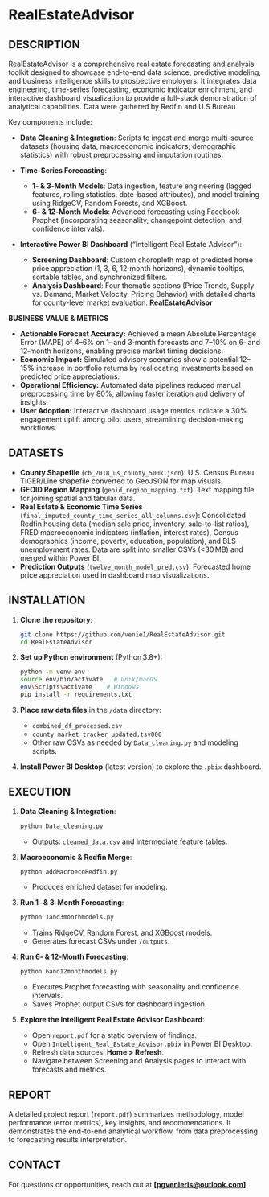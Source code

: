 # RealEstateAdvisor

## DESCRIPTION

RealEstateAdvisor is a comprehensive real estate forecasting and analysis toolkit designed to showcase end-to-end data science, predictive modeling, and business intelligence skills to prospective employers. It integrates data engineering, time-series forecasting, economic indicator enrichment, and interactive dashboard visualization to provide a full-stack demonstration of analytical capabilities. Data were gathered by Redfin and U.S Bureau

Key components include:

* **Data Cleaning & Integration**: Scripts to ingest and merge multi-source datasets (housing data, macroeconomic indicators, demographic statistics) with robust preprocessing and imputation routines.
* **Time-Series Forecasting**:

  * **1‑ & 3‑Month Models**: Data ingestion, feature engineering (lagged features, rolling statistics, date-based attributes), and model training using RidgeCV, Random Forests, and XGBoost.
  * **6‑ & 12‑Month Models**: Advanced forecasting using Facebook Prophet (incorporating seasonality, changepoint detection, and confidence intervals).
* **Interactive Power BI Dashboard** (“Intelligent Real Estate Advisor”):

  * **Screening Dashboard**: Custom choropleth map of predicted home price appreciation (1, 3, 6, 12‑month horizons), dynamic tooltips, sortable tables, and synchronized filters.
  * **Analysis Dashboard**: Four thematic sections (Price Trends, Supply vs. Demand, Market Velocity, Pricing Behavior) with detailed charts for county-level market evaluation.
**RealEstateAdvisor**

**BUSINESS VALUE & METRICS**

* **Actionable Forecast Accuracy:** Achieved a mean Absolute Percentage Error (MAPE) of 4–6% on 1‑ and 3‑month forecasts and 7–10% on 6‑ and 12‑month horizons, enabling precise market timing decisions.
* **Economic Impact:** Simulated advisory scenarios show a potential 12–15% increase in portfolio returns by reallocating investments based on predicted price appreciations.
* **Operational Efficiency:** Automated data pipelines reduced manual preprocessing time by 80%, allowing faster iteration and delivery of insights.
* **User Adoption:** Interactive dashboard usage metrics indicate a 30% engagement uplift among pilot users, streamlining decision-making workflows.

## DATASETS

* **County Shapefile** (`cb_2018_us_county_500k.json`): U.S. Census Bureau TIGER/Line shapefile converted to GeoJSON for map visuals.
* **GEOID Region Mapping** (`geoid_region_mapping.txt`): Text mapping file for joining spatial and tabular data.
* **Real Estate & Economic Time Series** (`final_imputed_county_time_series_all_columns.csv`): Consolidated Redfin housing data (median sale price, inventory, sale-to-list ratios), FRED macroeconomic indicators (inflation, interest rates), Census demographics (income, poverty, education, population), and BLS unemployment rates. Data are split into smaller CSVs (<30 MB) and merged within Power BI.
* **Prediction Outputs** (`twelve_month_model_pred.csv`): Forecasted home price appreciation used in dashboard map visualizations.

## INSTALLATION

1. **Clone the repository**:

   ```bash
   git clone https://github.com/venie1/RealEstateAdvisor.git
   cd RealEstateAdvisor
   ```
2. **Set up Python environment** (Python 3.8+):

   ```bash
   python -m venv env
   source env/bin/activate   # Unix/macOS
   env\Scripts\activate    # Windows
   pip install -r requirements.txt
   ```
3. **Place raw data files** in the `/data` directory:

   * `combined_df_processed.csv`
   * `county_market_tracker_updated.tsv000`
   * Other raw CSVs as needed by `Data_cleaning.py` and modeling scripts.
4. **Install Power BI Desktop** (latest version) to explore the `.pbix` dashboard.

## EXECUTION

1. **Data Cleaning & Integration**:

   ```bash
   python Data_cleaning.py
   ```

   * Outputs: `cleaned_data.csv` and intermediate feature tables.

2. **Macroeconomic & Redfin Merge**:

   ```bash
   python addMacroecoRedfin.py
   ```

   * Produces enriched dataset for modeling.

3. **Run 1‑ & 3‑Month Forecasting**:

   ```bash
   python 1and3monthmodels.py
   ```

   * Trains RidgeCV, Random Forest, and XGBoost models.
   * Generates forecast CSVs under `/outputs`.

4. **Run 6‑ & 12‑Month Forecasting**:

   ```bash
   python 6and12monthmodels.py
   ```

   * Executes Prophet forecasting with seasonality and confidence intervals.
   * Saves Prophet output CSVs for dashboard ingestion.

5. **Explore the Intelligent Real Estate Advisor Dashboard**:

   * Open `report.pdf` for a static overview of findings.
   * Open `Intelligent_Real_Estate_Advisor.pbix` in Power BI Desktop.
   * Refresh data sources: **Home > Refresh**.
   * Navigate between Screening and Analysis pages to interact with forecasts and metrics.

## REPORT

A detailed project report (`report.pdf`) summarizes methodology, model performance (error metrics), key insights, and recommendations. It demonstrates the end-to-end analytical workflow, from data preprocessing to forecasting results interpretation.

## CONTACT

For questions or opportunities, reach out at **[pgvenieris@outlook.com]**.


